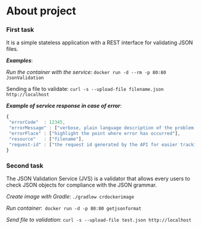 # About project

### First task
 
It is a simple stateless application with a REST interface for validating JSON files.

**_Examples_**:

*Run the container with the service*:
```docker run -d --rm -p 80:80 JsonValidation```


Sending a file to validate:
```curl -s --upload-file filename.json http://localhost```

**_Example of service response in case of error_**:
```javascript
{
 "errorCode"  : 12345,
 "errorMessage" : ["verbose, plain language description of the problem with hints about how to fix it]",
 "errorPlace" : ["highlight the point where error has occurred"],
 "resource"   : ["filename"],
 "request-id" : ["the request id generated by the API for easier tracking of errors"],
}
``` 
### Second task
 
The JSON Validation Service (JVS) is a validator that allows every users to check JSON objects for compliance with the JSON grammar.

*Create image with Gradle*: ```./gradlew crdockerimage```

*Run container*:``` docker run -d -p 80:80 getjsonformat```

*Send file to validation*: ```curl -s --upload-file test.json http://localhost```
